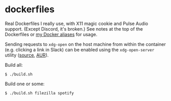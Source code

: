 # dockerfiles

Real Dockerfiles I really use, with X11 magic cookie and Pulse Audio support.  (Except Discord, it's broken.)  See notes at the top of the Dockerfiles or [my Docker aliases](https://github.com/Lizards/dotfiles/blob/master/.docker_aliases) for usage.

Sending requests to `xdg-open` on the host machine from within the container (e.g. clicking a link in Slack) can be enabled using the `xdg-open-server` utility ([source](https://github.com/kitsunyan/xdg-open-server), [AUR](https://aur.archlinux.org/packages/xdg-open-server/)).


Build all:
```console
$ ./build.sh
```

Build one or some:
```console
$ ./build.sh filezilla spotify
```
